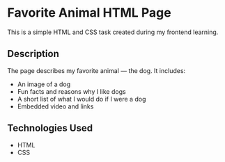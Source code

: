 # Favorite Animal HTML Page

This is a simple HTML and CSS task created during my frontend learning.

## Description
The page describes my favorite animal — the dog. It includes:
- An image of a dog
- Fun facts and reasons why I like dogs
- A short list of what I would do if I were a dog
- Embedded video and links

## Technologies Used
- HTML
- CSS


